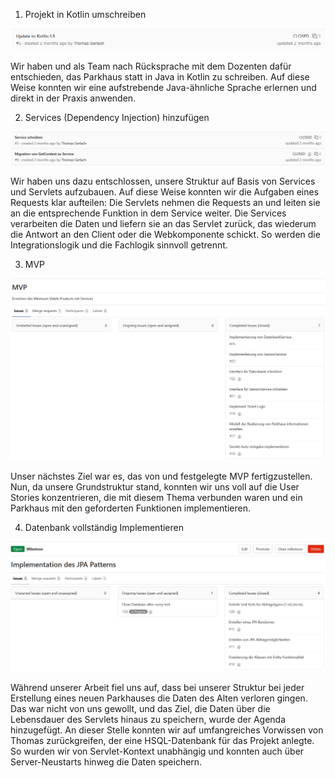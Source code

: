 1. Projekt in Kotlin umschreiben
   
![Services](/dokumentation/Kotlin_Issue.png?raw=true)

Wir haben und als Team nach Rücksprache mit dem Dozenten dafür entschieden, das Parkhaus statt in Java in Kotlin zu schreiben. 
Auf diese Weise konnten wir eine aufstrebende Java-ähnliche Sprache erlernen und direkt in der Praxis anwenden. 



2. Services (Dependency Injection) hinzufügen

![Services](/dokumentation/Services_Issues.png?raw=true)

Wir haben uns dazu entschlossen, unsere Struktur auf Basis von Services und Servlets aufzubauen.
Auf diese Weise konnten wir die Aufgaben eines Requests klar aufteilen: Die Servlets nehmen die Requests an und leiten sie
an die entsprechende Funktion in dem Service weiter. Die Services verarbeiten die Daten und liefern sie an das Servlet zurück, 
das wiederum die Antwort an den Client oder die Webkomponente schickt. So werden die Integrationslogik und die Fachlogik
sinnvoll getrennt.


3. MVP
   
![MVP](/dokumentation/MVP_Milestone.png?raw=true)

Unser nächstes Ziel war es, das von und festgelegte MVP fertigzustellen. Nun, da unsere Grundstruktur stand, 
konnten wir uns voll auf die User Stories konzentrieren, die mit diesem Thema verbunden waren und ein Parkhaus mit den 
geforderten Funktionen implementieren.


4. Datenbank vollständig Implementieren

![Datenbank](/dokumentation/Milestone_JPA.png?raw=true)

Während unserer Arbeit fiel uns auf, dass bei unserer Struktur bei jeder Erstellung eines neuen Parkhauses die Daten des
Alten verloren gingen. Das war nicht von uns gewollt, und das Ziel, die Daten über die Lebensdauer des Servlets hinaus 
zu speichern, wurde der Agenda hinzugefügt. An dieser Stelle konnten wir auf umfangreiches Vorwissen von Thomas zurückgreifen, 
der eine HSQL-Datenbank für das Projekt anlegte. So wurden wir von Servlet-Kontext unabhängig und konnten auch über Server-Neustarts hinweg
die Daten speichern.

